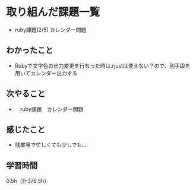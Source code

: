 # 取り組んだ課題一覧
- ruby課題(2/5) カレンダー問題

## わかったこと
- Rubyで文字色の出力変更を行なった時は.rjustは使えない？ので、別手段を用いてカレンダー出力する
  
## 次やること
- 　ruby課題　カレンダー問題

## 感じたこと
- 残業等で忙しくても少しでも、、
  
## 学習時間　
0.5h（計376.5h）
